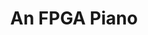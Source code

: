 ---
layout: post
title: An FPGA Piano
external: [github, github.com/mdelrosa/cafinalproject]
short: blinkenlights
banner-type: jpg
team: 5

header: ['Our FPGA breakout had 8 switches and a clock speed jumper. So we turned it into a 3 octave piano.','Two of those octaves were kind of by accident.']

specs: [
[code, Verilog],
[desktop, Xilink Spartan-3]]
---